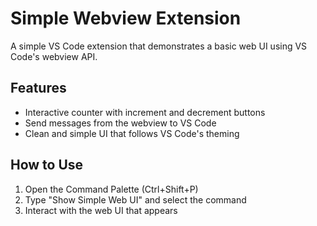 # Simple Webview Extension

A simple VS Code extension that demonstrates a basic web UI using VS Code's webview API.

## Features

- Interactive counter with increment and decrement buttons
- Send messages from the webview to VS Code
- Clean and simple UI that follows VS Code's theming

## How to Use

1. Open the Command Palette (Ctrl+Shift+P)
2. Type "Show Simple Web UI" and select the command
3. Interact with the web UI that appears
